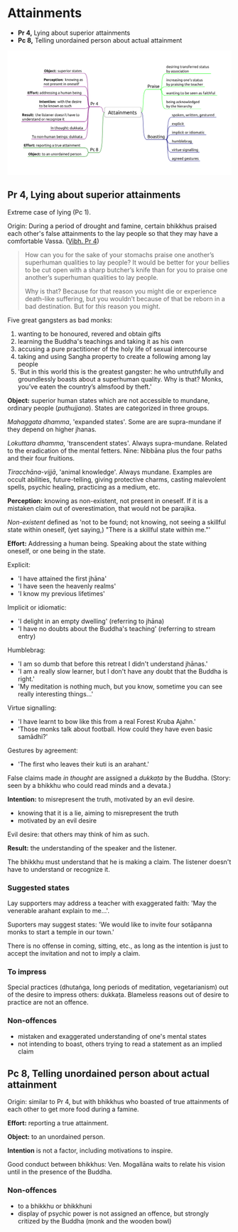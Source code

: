 # Attainments

-   **Pr 4,** Lying about superior attainments
-   **Pc 8,** Telling unordained person about actual attainment

![Attainments](./includes/mindmaps/attainments.png)

## Pr 4, Lying about superior attainments

Extreme case of lying (Pc 1).

Origin: During a period of drought and famine, certain bhikkhus praised each other's false attainments to the lay people so that they may have a comfortable Vassa. ([Vibh. Pr 4](https://suttacentral.net/pli-tv-bu-vb-pj4/en/brahmali))

> How can you for the sake of your stomachs praise one another’s superhuman
> qualities to lay people? It would be better for your bellies to be cut open
> with a sharp butcher’s knife than for you to praise one another’s superhuman
> qualities to lay people.
>
> Why is that? Because for that reason you might die or experience death-like
> suffering, but you wouldn’t because of that be reborn in a bad destination.
> But for *this* reason you might.

<!-- latex
\clearpage
-->

Five great gangsters as bad monks:

1. wanting to be honoured, revered and obtain gifts
2. learning the Buddha's teachings and taking it as his own
3. accusing a pure practitioner of the holy life of sexual intercourse
4. taking and using Sangha property to create a following among lay people
5. 'But in this world this is the greatest gangster: he who untruthfully and groundlessly boasts about a superhuman quality. Why is that? Monks, you’ve eaten the country’s almsfood by theft.'

**Object:** superior human states which are not accessible to mundane, ordinary people (*puthujjana*). States are categorized in three groups.

*Mahaggata dhamma*, 'expanded states'. Some are are supra-mundane if they depend on higher jhanas.

*Lokuttara dhamma*, 'transcendent states'. Always supra-mundane. Related to the eradication of the mental fetters. Nine: Nibbāna plus the four paths and their four fruitions.

*Tiracchāna-vijjā*, 'animal knowledge'. Always mundane. Examples are occult abilities, future-telling, giving protective charms, casting malevolent spells, psychic healing, practicing as a medium, etc.

**Perception:** knowing as non-existent, not present in oneself. If it is a mistaken claim out of overestimation, that would not be parajika.

*Non-existent* defined as 'not to be found; not knowing, not seeing a skillful state within oneself, (yet saying,) "There is a skillful state within me."'

**Effort:** Addressing a human being. Speaking about the state withing oneself, or one being in the state.

Explicit:

- 'I have attained the first jhāna'
- 'I have seen the heavenly realms'
- 'I know my previous lifetimes'

Implicit or idiomatic:

- 'I delight in an empty dwelling' (referring to jhāna)
- 'I have no doubts about the Buddha's teaching' (referring to stream entry)

Humblebrag:

- 'I am so dumb that before this retreat I didn't understand jhānas.'
- 'I am a really slow learner, but I don't have any doubt that the Buddha is right.'
- 'My meditation is nothing much, but you know, sometime you can see really interesting things...'

Virtue signalling:

- 'I have learnt to bow like this from a real Forest Kruba Ajahn.'
- 'Those monks talk about football. How could they have even basic samādhi?'

Gestures by agreement:

- 'The first who leaves their kuti is an arahant.'

False claims made *in thought* are assigned a *dukkaṭa* by the Buddha. (Story: seen by a bhikkhu who could read minds and a devata.)

**Intention:** to misrepresent the truth, motivated by an evil desire.

- knowing that it is a lie, aiming to misrepresent the truth
- motivated by an evil desire

Evil desire: that others may think of him as such.

**Result:** the understanding of the speaker and the listener.

The bhikkhu must understand that he is making a claim. The listener doesn't have to understand or recognize it.

### Suggested states

Lay supporters may address a teacher with exaggerated faith: 'May the venerable arahant explain to me...'.

Suporters may suggest states: 'We would like to invite four sotāpanna monks to start a temple in our town.'

There is no offense in coming, sitting, etc., as long as the intention is just to accept the invitation and not to imply a claim.

### To impress

Special practices (dhutaṅga, long periods of meditation, vegetarianism) out of the desire to impress others: dukkaṭa. Blameless reasons out of desire to practice are not an offence.

### Non-offences

- mistaken and exaggerated understanding of one's mental states
- not intending to boast, others trying to read a statement as an implied claim

## Pc 8, Telling unordained person about actual attainment

Origin: similar to Pr 4, but with bhikkhus who boasted of true attainments of each other to get more food during a famine.

**Effort:** reporting a true attainment.

**Object:** to an unordained person.

**Intention** is not a factor, including motivations to inspire.

Good conduct between bhikkhus: Ven. Mogallāna waits to relate his vision until in the presence of the Buddha.

### Non-offences

- to a bhikkhu or bhikkhuni
- display of psychic power is not assigned an offence, but strongly critized by the Buddha (monk and the wooden bowl)

